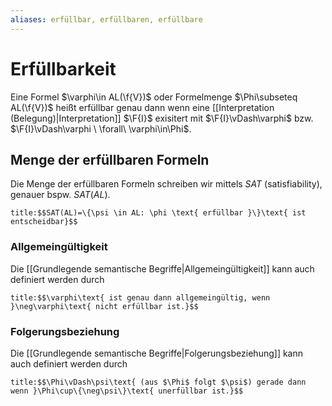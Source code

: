 ```yaml
---
aliases: erfüllbar, erfüllbaren, erfüllbare
---
```

$\newcommand{\f}[1]{\mathcal{#1}}\newcommand{\F}[1]{\mathfrak{#1}}\newcommand{\b}[1]{\mathbb{#1}}$
# Erfüllbarkeit 
Eine Formel $\varphi\in AL(\f{V})$ oder Formelmenge $\Phi\subseteq AL(\f{V})$ heißt erfüllbar genau dann wenn eine [[Interpretation (Belegung)|Interpretation]] $\F{I}$ exisitert mit $\F{I}\vDash\varphi$ bzw. $\F{I}\vDash\varphi \ \forall\ \varphi\in\Phi$.
## Menge der erfüllbaren Formeln
Die Menge der erfüllbaren Formeln schreiben wir mittels $SAT$ (satisfiability), genauer bspw.  $SAT(AL)$. 
```ad-abstract
title:$$SAT(AL)=\{\psi \in AL: \phi \text{ erfüllbar }\}\text{ ist entscheidbar}$$
```
### Allgemeingültigkeit
Die [[Grundlegende semantische Begriffe|Allgemeingültigkeit]] kann auch definiert werden durch
```ad-abstract
title:$$\varphi\text{ ist genau dann allgemeingültig, wenn }\neg\varphi\text{ nicht erfüllbar ist.}$$
```
### Folgerungsbeziehung
Die [[Grundlegende semantische Begriffe|Folgerungsbeziehung]] kann auch definiert werden durch
```ad-abstract
title:$$\Phi\vDash\psi\text{ (aus $\Phi$ folgt $\psi$) gerade dann wenn }\Phi\cup\{\neg\psi\}\text{ unerfüllbar ist.}$$
```
